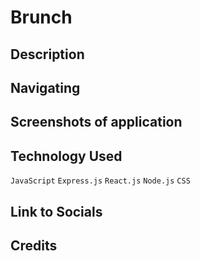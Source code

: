 # Brunch

## Description 

## Navigating

## Screenshots of application

## Technology Used

`JavaScript` `Express.js` `React.js` `Node.js` `CSS`

## Link to Socials

## Credits
